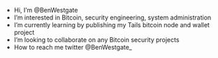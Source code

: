 - Hi, I’m @BenWestgate
- I’m interested in Bitcoin, security engineering, system administration
- I’m currently learning by publishing my Tails bitcoin node and wallet project
- I’m looking to collaborate on any Bitcoin security projects
- How to reach me twitter @BenWestgate_

<!---
BenWestgate/BenWestgate is a ✨ special ✨ repository because its `README.md` (this file) appears on your GitHub profile.
You can click the Preview link to take a look at your changes.
--->
